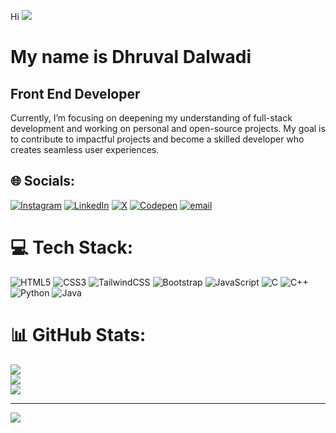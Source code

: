 Hi ![](https://user-images.githubusercontent.com/18350557/176309783-0785949b-9127-417c-8b55-ab5a4333674e.gif)  


# My name is Dhruval Dalwadi

## Front End Developer

Currently, I’m focusing on deepening my understanding of full-stack development and working on personal and open-source projects. My goal is to contribute to impactful projects and become a skilled developer who creates seamless user experiences.

## 🌐 Socials:
[![Instagram](https://img.shields.io/badge/Instagram-%23E4405F.svg?logo=Instagram&logoColor=white)](https://instagram.com/afdhruval) 
[![LinkedIn](https://img.shields.io/badge/LinkedIn-%230077B5.svg?logo=linkedin&logoColor=white)](https://linkedin.com/in/DhruvalDalwadi) 
[![X](https://img.shields.io/badge/X-black.svg?logo=X&logoColor=white)](https://x.com/@DalwadiDhruval) 
[![Codepen](https://img.shields.io/badge/Codepen-000000?logo=codepen&logoColor=white)](https://codepen.io/@dhruval1907) 
[![email](https://img.shields.io/badge/Email-D14836?logo=gmail&logoColor=white)](mailto:dhruvaldalwadi1907@gmail.com) 

# 💻 Tech Stack:
![HTML5](https://img.shields.io/badge/html5-%23E34F26.svg?style=for-the-badge&logo=html5&logoColor=white) 
![CSS3](https://img.shields.io/badge/css3-%231572B6.svg?style=for-the-badge&logo=css3&logoColor=white) 
![TailwindCSS](https://img.shields.io/badge/tailwindcss-%2338B2AC.svg?style=for-the-badge&logo=tailwind-css&logoColor=white) 
![Bootstrap](https://img.shields.io/badge/bootstrap-%238511FA.svg?style=for-the-badge&logo=bootstrap&logoColor=white) 
![JavaScript](https://img.shields.io/badge/javascript-%23323330.svg?style=for-the-badge&logo=javascript&logoColor=%23F7DF1E) 
![C](https://img.shields.io/badge/c-%2300599C.svg?style=for-the-badge&logo=c&logoColor=white) 
![C++](https://img.shields.io/badge/c++-%2300599C.svg?style=for-the-badge&logo=c%2B%2B&logoColor=white) 
![Python](https://img.shields.io/badge/python-3670A0?style=for-the-badge&logo=python&logoColor=ffdd54) 
![Java](https://img.shields.io/badge/java-%23ED8B00.svg?style=for-the-badge&logo=openjdk&logoColor=white)

# 📊 GitHub Stats:
![](https://github-readme-stats.vercel.app/api?username=dhruval1907&theme=dark&hide_border=true&include_all_commits=true&count_private=true)<br/>
![](https://nirzak-streak-stats.vercel.app/?user=dhruval1907&theme=dark&hide_border=true)<br/>
![](https://github-readme-stats.vercel.app/api/top-langs/?username=dhruval1907&theme=dark&hide_border=true&include_all_commits=true&count_private=true&layout=compact)

---
[![](https://visitcount.itsvg.in/api?id=dhruval1907&icon=0&color=1)](https://visitcount.itsvg.in)

<!-- Proudly created with GPRM ( https://gprm.itsvg.in ) -->
